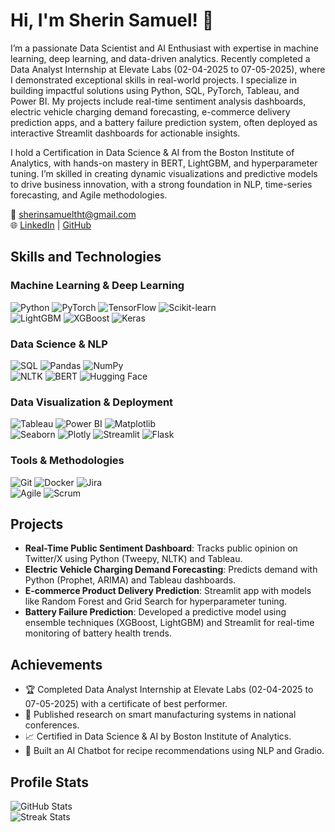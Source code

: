 
# Hi, I'm Sherin Samuel! 👋

I’m a passionate Data Scientist and AI Enthusiast with expertise in machine learning, deep learning, and data-driven analytics. Recently completed a Data Analyst Internship at Elevate Labs (02-04-2025 to 07-05-2025), where I demonstrated exceptional skills in real-world projects. I specialize in building impactful solutions using Python, SQL, PyTorch, Tableau, and Power BI. My projects include real-time sentiment analysis dashboards, electric vehicle charging demand forecasting, e-commerce delivery prediction apps, and a battery failure prediction system, often deployed as interactive Streamlit dashboards for actionable insights.

I hold a Certification in Data Science & AI from the Boston Institute of Analytics, with hands-on mastery in BERT, LightGBM, and hyperparameter tuning. I’m skilled in creating dynamic visualizations and predictive models to drive business innovation, with a strong foundation in NLP, time-series forecasting, and Agile methodologies.

📧 [sherinsamueltht@gmail.com](mailto:sherinsamueltht@gmail.com)  
🌐 [LinkedIn](https://linkedin.com/in/sherinsamuel-) | [GitHub](https://github.com/sherintht)

## Skills and Technologies
### Machine Learning & Deep Learning
![Python](https://img.shields.io/badge/Python-3776AB?style=flat&logo=python&logoColor=white) ![PyTorch](https://img.shields.io/badge/PyTorch-EE4C2C?style=flat&logo=pytorch&logoColor=white) ![TensorFlow](https://img.shields.io/badge/TensorFlow-FF6F00?style=flat&logo=tensorflow&logoColor=white) ![Scikit-learn](https://img.shields.io/badge/Scikit--learn-F7931E?style=flat&logo=scikit-learn&logoColor=white)  
![LightGBM](https://img.shields.io/badge/LightGBM-0A5C36?style=flat&logo=lightgbm&logoColor=white) ![XGBoost](https://img.shields.io/badge/XGBoost-FF6F00?style=flat&logo=xgboost&logoColor=white) ![Keras](https://img.shields.io/badge/Keras-D00000?style=flat&logo=keras&logoColor=white)

### Data Science & NLP
![SQL](https://img.shields.io/badge/SQL-4479A1?style=flat&logo=postgresql&logoColor=white) ![Pandas](https://img.shields.io/badge/Pandas-150458?style=flat&logo=pandas&logoColor=white) ![NumPy](https://img.shields.io/badge/NumPy-013243?style=flat&logo=numpy&logoColor=white)  
![NLTK](https://img.shields.io/badge/NLTK-4A90E2?style=flat&logo=python&logoColor=white) ![BERT](https://img.shields.io/badge/BERT-FFD700?style=flat&logo=google&logoColor=black) ![Hugging Face](https://img.shields.io/badge/Hugging%20Face-F5A623?style=flat&logo=huggingface&logoColor=black)

### Data Visualization & Deployment
![Tableau](https://img.shields.io/badge/Tableau-E97627?style=flat&logo=tableau&logoColor=white) ![Power BI](https://img.shields.io/badge/Power%20BI-F2C811?style=flat&logo=powerbi&logoColor=black) ![Matplotlib](https://img.shields.io/badge/Matplotlib-11557C?style=flat&logo=python&logoColor=white)  
![Seaborn](https://img.shields.io/badge/Seaborn-0A8043?style=flat&logo=python&logoColor=white) ![Plotly](https://img.shields.io/badge/Plotly-3F4F75?style=flat&logo=plotly&logoColor=white) ![Streamlit](https://img.shields.io/badge/Streamlit-FF4B4B?style=flat&logo=streamlit&logoColor=white) ![Flask](https://img.shields.io/badge/Flask-000000?style=flat&logo=flask&logoColor=white)

### Tools & Methodologies
![Git](https://img.shields.io/badge/Git-F05032?style=flat&logo=git&logoColor=white) ![Docker](https://img.shields.io/badge/Docker-2496ED?style=flat&logo=docker&logoColor=white) ![Jira](https://img.shields.io/badge/Jira-0052CC?style=flat&logo=jira&logoColor=white)  
![Agile](https://img.shields.io/badge/Agile-FF5733?style=flat&logo=agile&logoColor=white) ![Scrum](https://img.shields.io/badge/Scrum-6DB33F?style=flat&logo=scrum&logoColor=white)

## Projects
- **Real-Time Public Sentiment Dashboard**: Tracks public opinion on Twitter/X using Python (Tweepy, NLTK) and Tableau.  
- **Electric Vehicle Charging Demand Forecasting**: Predicts demand with Python (Prophet, ARIMA) and Tableau dashboards.  
- **E-commerce Product Delivery Prediction**: Streamlit app with models like Random Forest and Grid Search for hyperparameter tuning.  
- **Battery Failure Prediction**: Developed a predictive model using ensemble techniques (XGBoost, LightGBM) and Streamlit for real-time monitoring of battery health trends.

## Achievements
- 🏆 Completed Data Analyst Internship at Elevate Labs (02-04-2025 to 07-05-2025) with a certificate of best performer.  
- 🌟 Published research on smart manufacturing systems in national conferences.  
- 📈 Certified in Data Science & AI by Boston Institute of Analytics.  
- 🤖 Built an AI Chatbot for recipe recommendations using NLP and Gradio.  

## Profile Stats
![GitHub Stats](https://github-readme-stats.vercel.app/api?username=sherintht&show_icons=true&theme=dark)  
![Streak Stats](https://github-readme-streak-stats.herokuapp.com/?user=sherintht&theme=dark)


